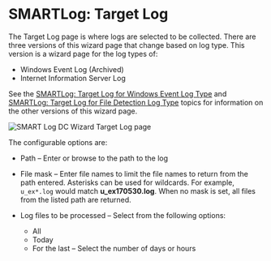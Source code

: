 # SMARTLog: Target Log

The Target Log page is where logs are selected to be collected. There are three versions of this
wizard page that change based on log type. This version is a wizard page for the log types of:

- Windows Event Log (Archived)
- Internet Information Server Log

See the
[SMARTLog: Target Log for Windows Event Log Type](/docs/accessanalyzer/11.6/admin/datacollector/smartlog/targetlogtype/windowseventlog.md)
and
[SMARTLog: Target Log for File Detection Log Type](/docs/accessanalyzer/11.6/admin/datacollector/smartlog/targetlogtype/filedetectionlog.md)
topics for information on the other versions of this wizard page.

![SMART Log DC Wizard Target Log page](/img/versioned_docs/accessanalyzer_11.6/accessanalyzer/admin/datacollector/smartlog/targetlog.webp)

The configurable options are:

- Path – Enter or browse to the path to the log
- File mask – Enter file names to limit the file names to return from the path entered. Asterisks
  can be used for wildcards. For example, `u_ex*.log` would match **u_ex170530.log**. When no mask
  is set, all files from the listed path are returned.
- Log files to be processed – Select from the following options:

    - All
    - Today
    - For the last – Select the number of days or hours
